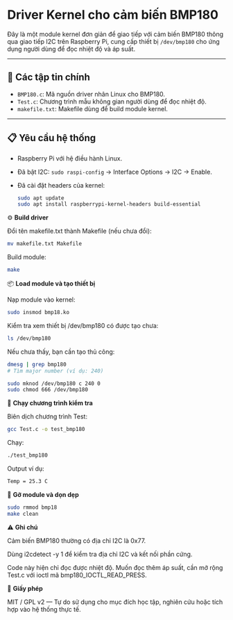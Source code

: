 
# Driver Kernel cho cảm biến BMP180

Đây là một module kernel đơn giản để giao tiếp với cảm biến BMP180 thông qua giao tiếp I2C trên Raspberry Pi, cung cấp thiết bị `/dev/bmp180` cho ứng dụng người dùng để đọc nhiệt độ và áp suất.

---

## 📂 Các tập tin chính

- `BMP180.c`: Mã nguồn driver nhân Linux cho BMP180.
- `Test.c`: Chương trình mẫu không gian người dùng để đọc nhiệt độ.
- `makefile.txt`: Makefile dùng để build module kernel.

---

## 📋 Yêu cầu hệ thống

- Raspberry Pi với hệ điều hành Linux.
- Đã bật I2C: `sudo raspi-config` → Interface Options → I2C → Enable.
- Đã cài đặt headers của kernel:
  
  ```bash
  sudo apt update
  sudo apt install raspberrypi-kernel-headers build-essential
  ```

⚙️ **Build driver**

Đổi tên makefile.txt thành Makefile (nếu chưa đổi):

```bash
mv makefile.txt Makefile
```

Build module:

```bash
make
```

📦 **Load module và tạo thiết bị**

Nạp module vào kernel:

```bash
sudo insmod bmp18.ko
```

Kiểm tra xem thiết bị /dev/bmp180 có được tạo chưa:

```bash
ls /dev/bmp180
```

Nếu chưa thấy, bạn cần tạo thủ công:

```bash
dmesg | grep bmp180
# Tìm major number (ví dụ: 240)

sudo mknod /dev/bmp180 c 240 0
sudo chmod 666 /dev/bmp180
```

🧪 **Chạy chương trình kiểm tra**

Biên dịch chương trình Test:

```bash
gcc Test.c -o test_bmp180
```

Chạy:

```bash
./test_bmp180
```

Output ví dụ:

```bash
Temp = 25.3 C
```

🧹 **Gỡ module và dọn dẹp**

```bash
sudo rmmod bmp18
make clean
```

⚠️ **Ghi chú**

Cảm biến BMP180 thường có địa chỉ I2C là 0x77.

Dùng i2cdetect -y 1 để kiểm tra địa chỉ I2C và kết nối phần cứng.

Code này hiện chỉ đọc được nhiệt độ. Muốn đọc thêm áp suất, cần mở rộng Test.c với ioctl mã bmp180_IOCTL_READ_PRESS.

📄 **Giấy phép**

MIT / GPL v2 — Tự do sử dụng cho mục đích học tập, nghiên cứu hoặc tích hợp vào hệ thống thực tế.
